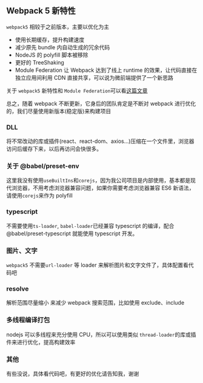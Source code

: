 ## Webpack 5 新特性

`webpack5` 相较于之前版本，主要以优化为主

- 使用长期缓存，提升构建速度
- 减少原先 bundle 内自动生成的冗余代码
- NodeJS 的 polyfill 脚本被移除
- 更好的 TreeShaking
- Module Federation 让 Webpack 达到了线上 runtime 的效果，让代码直接在独立应用间利用 CDN 直接共享，可以说为微前端提供了一个新思路

关于 `webpack5` 新特性和 `Module Federation`可以看[这篇文章](https://blog.towavephone.com/webpack-v5-new-feature)

总之，随着 webpack 不断更新，它身后的团队肯定是不断对 webpack 进行优化的，我们尽量使用新版本(稳定版)来构建项目

### DLL

将不常改动的库或插件(react、react-dom、axios...)压缩在一个文件里，浏览器访问后缓存下来，以后再访问会快很多。

### 关于 @babel/preset-env

这里我没有使用`useBuiltIns`和`corejs`，因为我公司项目是内部使用，基本都是现代浏览器，不用考虑浏览器兼容问题，如果你需要考虑浏览器兼容 ES6 新语法，请使用`corejs`来作为 polyfill

### typescript

不需要使用`ts-loader`, `babel-loader`已经兼容 typescript 的编译，配合 @babel/preset-typescript 就能使用 typescript 开发。

### 图片、文字

`webpack5` 不需要`url-loader` 等 loader 来解析图片和文字文件了，具体配置看代码吧

### resolve

解析范围尽量缩小 来减少 webpack 搜索范围，比如使用 exclude、include

### 多线程编译打包

nodejs 可以多线程来充分使用 CPU，所以可以使用类似 `thread-loader`的库或插件来进行优化，提高构建效率

### 其他

有些没说，具体看代码吧，有更好的优化请告知我，谢谢
